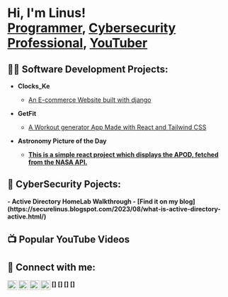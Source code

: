 <h1>Hi, I'm Linus! <br/><a href="https://github.com/LINUSOBURA">Programmer</a>, <a href="https://www.linkedin.com/in/linusobura/">Cybersecurity Professional</a>, <a href="https://www.youtube.com/@linusobura">YouTuber</a></h1>

<h2>👨‍💻 Software Development Projects:</h2>

- <b>Clocks_Ke</b>
  - [An E-commerce Website built with django](https://clockske-8ce98786bb8a.herokuapp.com)
- <b>GetFit</b>
  - [A Workout generator App Made with React and Tailwind CSS](https://getfit-today.netlify.app)

- <b>Astronomy Picture of the Day<b>
  - [This is a simple react project which displays the APOD, fetched from the NASA API.](https://linus-nasa-apod.netlify.app)

<h2>🔐 CyberSecurity Pojects:</h2>
- <b>Active Directory HomeLab Walkthrough</b>
  - [Find it on my blog](https://securelinus.blogspot.com/2023/08/what-is-active-directory-active.html/)


<h2>📺 Popular YouTube Videos</h2>


<h2> 🤳 Connect with me:</h2>

[[<img align="left" alt="LinusObura | Twitter" width="22px" src="https://cdn.jsdelivr.net/npm/simple-icons@v3/icons/youtube.svg" />]][youtube]
[[<img align="left" alt="LinusObura | Twitter" width="22px" src="https://cdn.jsdelivr.net/npm/simple-icons@v3/icons/twitter.svg" />]][twitter]
[[<img align="left" alt="Linusobura | LinkedIn" width="22px" src="https://cdn.jsdelivr.net/npm/simple-icons@v3/icons/linkedin.svg" />]][linkedin]
[[<img align="left" alt="LinusObura | Instagram" width="22px" src="https://cdn.jsdelivr.net/npm/simple-icons@v3/icons/instagram.svg" />]][instagram]

[twitter]: https://twitter.com/oburalinus
[youtube]: https://www.youtube.com/@linusobura
[instagram]: https://www.instagram.com/oburah_/
[linkedin]: https://www.linkedin.com/in/linusobura/

<!--

Here are some ideas to get you started:

- 🔭 I’m currently working on ...
- 🌱 I’m currently learning ...
- 👯 I’m looking to collaborate on ...
- 🤔 I’m looking for help with ...
- 💬 Ask me about ...
- 📫 How to reach me: ...
- 😄 Pronouns: ...
- ⚡ Fun fact: ...
-->

<!---
LINUSOBURA/LINUSOBURA is a ✨ special ✨ repository because its `README.md` (this file) appears on your GitHub profile.
You can click the Preview link to take a look at your changes.
--->
